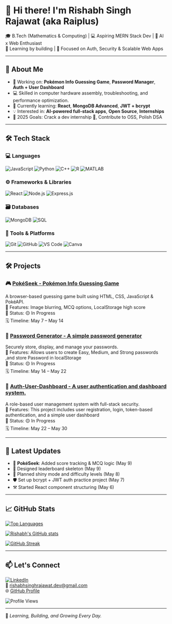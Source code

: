 # 👋 Hi there! I'm Rishabh Singh Rajawat (aka Raiplus)

🎓 B.Tech (Mathematics & Computing) | 💻 Aspiring MERN Stack Dev | 🤖 AI x Web Enthusiast  
📍 Learning by building | 🔐 Focused on Auth, Security & Scalable Web Apps  

---

## 🚀 About Me

- 🔭 Working on: **Pokémon Info Guessing Game**, **Password Manager**, **Auth + User Dashboard**
- 💻 Skilled in computer hardware assembly, troubleshooting, and performance optimization.
- 🌱 Currently learning: **React**, **MongoDB Advanced**, **JWT + bcrypt**
- 💡 Interested in: **AI-powered full-stack apps**, **Open Source**, **Internships**
- 🎯 2025 Goals: Crack a dev internship 💼, Contribute to OSS, Polish DSA

---

## 🛠 Tech Stack

### 💻 Languages  
![JavaScript](https://img.shields.io/badge/JavaScript-F7DF1E?style=flat&logo=javascript&logoColor=black)
![Python](https://img.shields.io/badge/Python-3776AB?style=flat&logo=python&logoColor=white)
![C++](https://img.shields.io/badge/C++-00599C?style=flat&logo=c%2B%2B&logoColor=white)
![R](https://img.shields.io/badge/R-276DC3?style=flat&logo=r&logoColor=white)
![MATLAB](https://img.shields.io/badge/MATLAB-orange?style=flat)

### ⚙️ Frameworks & Libraries  
![React](https://img.shields.io/badge/React-61DAFB?style=flat&logo=react)
![Node.js](https://img.shields.io/badge/Node.js-339933?style=flat&logo=node.js&logoColor=white)
![Express.js](https://img.shields.io/badge/Express.js-000000?style=flat&logo=express&logoColor=white)

### 🗃️ Databases  
![MongoDB](https://img.shields.io/badge/MongoDB-47A248?style=flat&logo=mongodb&logoColor=white)
![SQL](https://img.shields.io/badge/SQL-4479A1?style=flat&logo=postgresql&logoColor=white)

### 🧰 Tools & Platforms  
![Git](https://img.shields.io/badge/Git-F05032?style=flat&logo=git&logoColor=white)
![GitHub](https://img.shields.io/badge/GitHub-181717?style=flat&logo=github)
![VS Code](https://img.shields.io/badge/VS%20Code-007ACC?style=flat&logo=visual-studio-code&logoColor=white)
![Canva](https://img.shields.io/badge/Canva-00C4CC?style=flat&logo=canva)

---

## 🛠 Projects

### 🎮 [PokéSeek - Pokémon Info Guessing Game](https://github.com/Raiplus/Pok-Seek/blob/main/README.md)  
A browser-based guessing game built using HTML, CSS, JavaScript & PokéAPI.  
🔹 Features: Image blurring, MCQ options, LocalStorage high score  
🔹 Status: 🟡 In Progress  
🗓️ Timeline: May 7 – May 14  

### 🔐 [Password Generator - A simple password generator](https://github.com/Raiplus/Password-Generator-/blob/main/Readme.md#password-generator-)    
Securely store, display, and manage your passwords.  
🔹 Features: Allows users to create Easy, Medium, and Strong passwords ,and store Password in localStorage  
🔹 Status: 🟡 In Progress  
🗓️ Timeline: May 14 – May 22 

### 👤  [Auth-User-Dashboard - A user authentication and dashboard system.](https://github.com/Raiplus/-Auth-User-Dashboard/blob/main/Readme.md)    
A role-based user management system with full-stack security.  
🔹 Features: This project includes user registration, login, token-based authentication, and a simple user dashboard   
🔹 Status: 🟡 In Progress  
🗓️ Timeline: May 22 – May 30  

---

## 📢 Latest Updates

- 🧪 **PokéSeek**: Added score tracking & MCQ logic (May 9)
- 🎨 Designed leaderboard skeleton (May 9)
- 🧠 Planned shiny mode and difficulty levels (May 8)
- 🛡️ Set up bcrypt + JWT auth practice project (May 7)
- ⚒️ Started React component structuring (May 6)

---



## 📈 GitHub Stats

[![Top Languages](https://github-readme-stats.vercel.app/api/top-langs/?username=Raiplus&layout=compact&theme=tokyonight)](https://github.com/Raiplus)

[![Rishabh's GitHub stats](https://github-readme-stats.vercel.app/api?username=Raiplus&show_icons=true&theme=tokyonight)](https://github.com/Raiplus)

[![GitHub Streak](https://github-readme-streak-stats.herokuapp.com?user=Raiplus&theme=tokyonight)](https://github.com/Raiplus)

---

## 📫 Let's Connect

[![LinkedIn](https://img.shields.io/badge/LinkedIn-0A66C2?style=flat&logo=linkedin&logoColor=white)](https://www.linkedin.com/in/rishabh-singh-rajawat-5a1b782bb)  
📧 rishabhsinghrajawat.dev@gmail.com  
🌐 [GitHub Profile](https://github.com/Raiplus)

![Profile Views](https://komarev.com/ghpvc/?username=Raiplus&label=Profile%20views&color=0e75b6&style=flat)

---

🚀 *Learning, Building, and Growing Every Day.*
